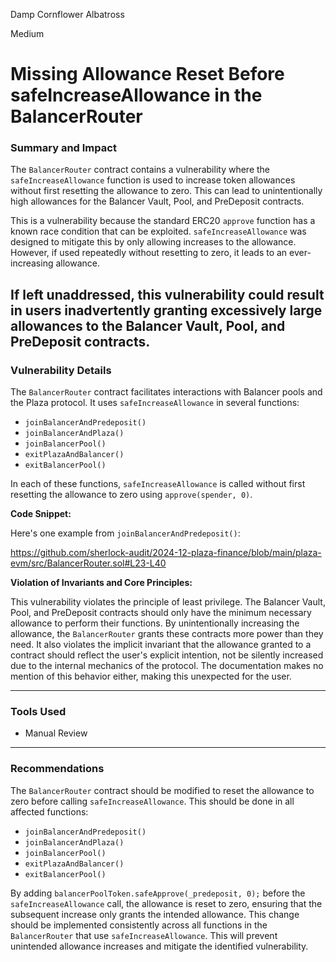 Damp Cornflower Albatross

Medium

# Missing Allowance Reset Before safeIncreaseAllowance in the BalancerRouter

### Summary and Impact

The `BalancerRouter` contract contains a vulnerability where the `safeIncreaseAllowance` function is used to increase token allowances without first resetting the allowance to zero. This can lead to unintentionally high allowances for the Balancer Vault, Pool, and PreDeposit contracts.

This is a vulnerability because the standard ERC20 `approve` function has a known race condition that can be exploited. `safeIncreaseAllowance` was designed to mitigate this by only allowing increases to the allowance. However, if used repeatedly without resetting to zero, it leads to an ever-increasing allowance.

If left unaddressed, this vulnerability could result in users inadvertently granting excessively large allowances to the Balancer Vault, Pool, and PreDeposit contracts.
---

### Vulnerability Details

The `BalancerRouter` contract facilitates interactions with Balancer pools and the Plaza protocol. It uses `safeIncreaseAllowance` in several functions:

*   `joinBalancerAndPredeposit()`
*   `joinBalancerAndPlaza()`
*   `joinBalancerPool()`
*   `exitPlazaAndBalancer()`
*   `exitBalancerPool()`

In each of these functions, `safeIncreaseAllowance` is called without first resetting the allowance to zero using `approve(spender, 0)`. 


**Code Snippet:**

Here's one example from `joinBalancerAndPredeposit()`:

https://github.com/sherlock-audit/2024-12-plaza-finance/blob/main/plaza-evm/src/BalancerRouter.sol#L23-L40


**Violation of Invariants and Core Principles:**

This vulnerability violates the principle of least privilege. The Balancer Vault, Pool, and PreDeposit contracts should only have the minimum necessary allowance to perform their functions. By unintentionally increasing the allowance, the `BalancerRouter` grants these contracts more power than they need. It also violates the implicit invariant that the allowance granted to a contract should reflect the user's explicit intention, not be silently increased due to the internal mechanics of the protocol. The documentation makes no mention of this behavior either, making this unexpected for the user.

---

### Tools Used

- Manual Review


---

### Recommendations

The `BalancerRouter` contract should be modified to reset the allowance to zero before calling `safeIncreaseAllowance`. This should be done in all affected functions:

*   `joinBalancerAndPredeposit()`
*   `joinBalancerAndPlaza()`
*   `joinBalancerPool()`
*   `exitPlazaAndBalancer()`
*   `exitBalancerPool()`

By adding `balancerPoolToken.safeApprove(_predeposit, 0);` before the `safeIncreaseAllowance` call, the allowance is reset to zero, ensuring that the subsequent increase only grants the intended allowance. This change should be implemented consistently across all functions in the `BalancerRouter` that use `safeIncreaseAllowance`. This will prevent unintended allowance increases and mitigate the identified vulnerability.
